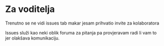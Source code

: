 # Za voditelja
Trenutno se ne vidi issues tab makar jesam prihvatio invite za kolaboratora

Issues služi kao neki oblik foruma za pitanja pa provjeravam radi li vam to jer olakšava komunikaciju.

